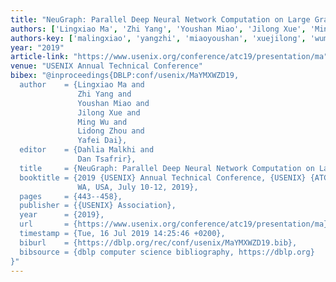 ```yaml
---
title: "NeuGraph: Parallel Deep Neural Network Computation on Large Graphs"
authors: ['Lingxiao Ma', 'Zhi Yang', 'Youshan Miao', 'Jilong Xue', 'Ming Wu', 'Lidong Zhou', 'Yafei Dai']
authors-key: ['malingxiao', 'yangzhi', 'miaoyoushan', 'xuejilong', 'wuming', 'zhoulidong', 'daiyafei']
year: "2019"
article-link: "https://www.usenix.org/conference/atc19/presentation/ma"
venue: "USENIX Annual Technical Conference"
bibex: "@inproceedings{DBLP:conf/usenix/MaYMXWZD19,
  author    = {Lingxiao Ma and
               Zhi Yang and
               Youshan Miao and
               Jilong Xue and
               Ming Wu and
               Lidong Zhou and
               Yafei Dai},
  editor    = {Dahlia Malkhi and
               Dan Tsafrir},
  title     = {NeuGraph: Parallel Deep Neural Network Computation on Large Graphs},
  booktitle = {2019 {USENIX} Annual Technical Conference, {USENIX} {ATC} 2019, Renton,
               WA, USA, July 10-12, 2019},
  pages     = {443--458},
  publisher = {{USENIX} Association},
  year      = {2019},
  url       = {https://www.usenix.org/conference/atc19/presentation/ma},
  timestamp = {Tue, 16 Jul 2019 14:25:46 +0200},
  biburl    = {https://dblp.org/rec/conf/usenix/MaYMXWZD19.bib},
  bibsource = {dblp computer science bibliography, https://dblp.org}
}"
---
```

